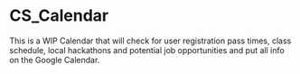 # CS_Calendar
This is a WIP Calendar that will check for user registration pass times, class schedule, local hackathons and potential job opportunities and put all info on the Google Calendar.
